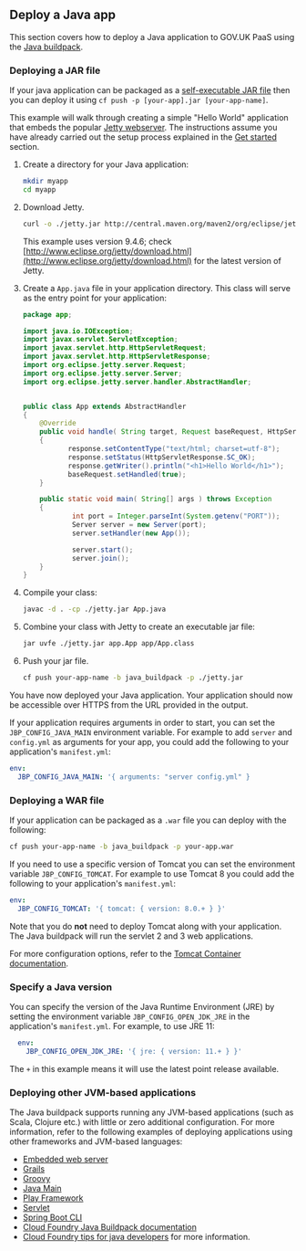 ## Deploy a Java app

This section covers how to deploy a Java application to GOV.UK PaaS using the [Java buildpack](https://github.com/cloudfoundry/java-buildpack).

### Deploying a JAR file

If your java application can be packaged as a [self-executable JAR file](https://github.com/cloudfoundry/java-buildpack/blob/master/docs/container-java_main.md) then you can deploy it using `cf push -p [your-app].jar [your-app-name]`.

This example will walk through creating a simple "Hello World" application that embeds the popular [Jetty webserver](https://www.eclipse.org/jetty/).
The instructions assume you have already carried out the setup process explained in the [Get started](/get_started.html#get-started) section.

1. Create a directory for your Java application:

    ```bash
    mkdir myapp
    cd myapp
    ```

1. Download Jetty.

    ```bash
    curl -o ./jetty.jar http://central.maven.org/maven2/org/eclipse/jetty/aggregate/jetty-all/9.4.6.v20170531/jetty-all-9.4.6.v20170531-uber.jar
    ```
    This example uses version 9.4.6; check [http://www.eclipse.org/jetty/download.html](http://www.eclipse.org/jetty/download.html) for the latest version of Jetty.

1. Create a `App.java` file in your application directory. This class will serve as the entry point for your application:

    ```java
    package app;

    import java.io.IOException;
    import javax.servlet.ServletException;
    import javax.servlet.http.HttpServletRequest;
    import javax.servlet.http.HttpServletResponse;
    import org.eclipse.jetty.server.Request;
    import org.eclipse.jetty.server.Server;
    import org.eclipse.jetty.server.handler.AbstractHandler;


    public class App extends AbstractHandler
    {
        @Override
        public void handle( String target, Request baseRequest, HttpServletRequest request, HttpServletResponse response ) throws IOException, ServletException
        {
               response.setContentType("text/html; charset=utf-8");
               response.setStatus(HttpServletResponse.SC_OK);
               response.getWriter().println("<h1>Hello World</h1>");
               baseRequest.setHandled(true);
        }

        public static void main( String[] args ) throws Exception
        {
                int port = Integer.parseInt(System.getenv("PORT"));
                Server server = new Server(port);
                server.setHandler(new App());

                server.start();
                server.join();
        }
    }
    ```
4. Compile your class:

    ```bash
    javac -d . -cp ./jetty.jar App.java
    ```

5. Combine your class with Jetty to create an executable jar file:

    ```bash
    jar uvfe ./jetty.jar app.App app/App.class
    ```

6. Push your jar file.

    ```bash
    cf push your-app-name -b java_buildpack -p ./jetty.jar
    ```

You have now deployed your Java application. Your application should now be accessible over HTTPS from the URL provided in the output.

If your application requires arguments in order to start, you can set the `JBP_CONFIG_JAVA_MAIN` environment variable. For example to add `server` and `config.yml` as arguments for your app, you could add the following to your application's `manifest.yml`:

```yaml
env:
  JBP_CONFIG_JAVA_MAIN: '{ arguments: "server config.yml" }
```

### Deploying a WAR file

If your application can be packaged as a `.war` file you can deploy with the following:

```bash
cf push your-app-name -b java_buildpack -p your-app.war
```

If you need to use a specific version of Tomcat you can set the environment variable `JBP_CONFIG_TOMCAT`. For example to use Tomcat 8 you could add the following to your application's `manifest.yml`:

```yaml
env:
  JBP_CONFIG_TOMCAT: '{ tomcat: { version: 8.0.+ } }'
```
Note that you do **not** need to deploy Tomcat along with your application. The Java buildpack will run the servlet 2 and 3 web applications.

For more configuration options, refer to the [Tomcat Container documentation](https://github.com/cloudfoundry/java-buildpack/blob/master/docs/container-tomcat.md).

### Specify a Java version

You can specify the version of the Java Runtime Environment (JRE) by setting the environment variable `JBP_CONFIG_OPEN_JDK_JRE` in the application's `manifest.yml`. For example, to use JRE 11:

```yaml
  env:
    JBP_CONFIG_OPEN_JDK_JRE: '{ jre: { version: 11.+ } }'
 ```
The `+` in this example means it will use the latest point release available.

### Deploying other JVM-based applications

The Java buildpack supports running any JVM-based applications (such as Scala, Clojure etc.) with little or zero additional configuration. For more information, refer to the following examples of deploying applications using other frameworks and JVM-based languages:

* [Embedded web server](https://github.com/cloudfoundry/java-buildpack/blob/master/docs/example-embedded-web-server.md)
* [Grails](https://github.com/cloudfoundry/java-buildpack/blob/master/docs/example-grails.md)
* [Groovy](https://github.com/cloudfoundry/java-buildpack/blob/master/docs/example-groovy.md)
* [Java Main](https://github.com/cloudfoundry/java-buildpack/blob/master/docs/example-java_main.md)
* [Play Framework](https://github.com/cloudfoundry/java-buildpack/blob/master/docs/example-play_framework.md)
* [Servlet](https://github.com/cloudfoundry/java-buildpack/blob/master/docs/example-servlet.md)
* [Spring Boot CLI](https://github.com/cloudfoundry/java-buildpack/blob/master/docs/example-spring_boot_cli.md)
* [Cloud Foundry Java Buildpack documentation](https://github.com/cloudfoundry/java-buildpack/blob/master/README.md)
* [Cloud Foundry tips for java developers](https://docs.cloudfoundry.org/buildpacks/java/java-tips.html)  for more information.

